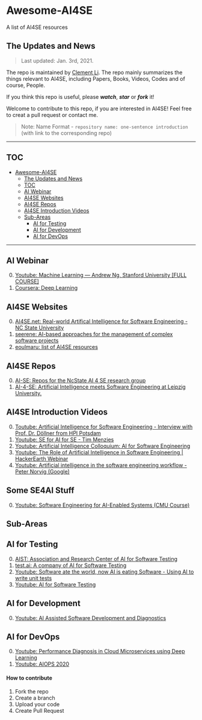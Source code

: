 # Awesome-AI4SE 
A list of AI4SE resources

## The Updates and News

> Last updated: Jan. 3rd, 2021. 

The repo is maintained by [Clement Li](https://gitee.com/robekeane). The repo mainly summarizes the things relevant to AI4SE, including Papers, Books, Videos, Codes and of course, People.

If you think this repo is useful, please ***watch***, ***star*** or ***fork*** it!

Welcome to contribute to this repo, if you are interested in AI4SE! Feel free to creat a pull request or contact me.


> 
> Note: Name Format - `repository name: one-sentence introduction` (with link to the corresponding repo)
>

------

## TOC

- [Awesome-AI4SE](#awesome-ai4se)
	- [The Updates and News](#the-updates-and-news)
	- [TOC](#toc)
    - [AI Webinar](#ai4se-websites)
	- [AI4SE Websites](#ai4se-websites)
	- [AI4SE Repos](#ai4se-repos)
    - [AI4SE Introduction Videos](#ai4se-introduction-videos)
	- [Sub-Areas](#sub-areas)
    	- [AI for Testing](#ai-for-testing)
		- [AI for Development](#ai-for-development)
		- [AI for DevOps](#ai-for-devops)

------

## AI Webinar
0. [Youtube: Machine Learning — Andrew Ng, Stanford University [FULL COURSE]](https://www.youtube.com/playlist?list=PLLssT5z_DsK-h9vYZkQkYNWcItqhlRJLN)
1. [Coursera: Deep Learning](https://www.coursera.org/lecture/neural-networks-deep-learning/welcome-Cuf2f)

## AI4SE Websites
0. [AI4SE.net: Real-world Artifical Intelligence for Software Engineering - NC State University](http://ai4se.net/)
1. [seerene: AI-based approaches for the management of complex software projects](https://www.seerene.com/ai4se)
2. [eoulmaru: list of AI4SE resources](http://eoulmaru.net/index.php/courses/ai4se)

## AI4SE Repos
0. [AI-SE: Repos for the NcState AI 4 SE research group](https://github.com/ai-se)
1. [AI-4-SE: Artificial Intelligence meets Software Engineering at Leipzig University.](https://github.com/AI-4-SE)

## AI4SE Introduction Videos
0. [Toutube: Artificial Intelligence for Software Engineering - Interview with Prof. Dr. Döllner from HPI Potsdam](https://www.youtube.com/watch?v=gRLJapTvj24&ab_channel=Seerene)
1. [Youtube: SE for AI for SE - Tim Menzies](https://www.youtube.com/watch?v=7dJ5Oc9cblg&ab_channel=UniversityofMNSoftwareEngineeringCenter%28UMSEC%29)
2. [Youtube: Artificial Intelligence Colloquium: AI for Software Engineering](https://www.youtube.com/watch?v=vkLHqWicqaU&ab_channel=DARPAtv)
3. [Youtube: The Role of Artificial Intelligence in Software Engineering | HackerEarth Webinar](https://www.youtube.com/watch?v=xzA8x22AJ8w&ab_channel=HackerEarth)
4. [Youtube: Artificial intelligence in the software engineering workflow - Peter Norvig (Google)](https://www.youtube.com/watch?v=mJHvE2JLN3Q&ab_channel=O%27Reilly)

## Some SE4AI Stuff
0. [Youtube: Software Engineering for AI-Enabled Systems (CMU Course)](https://www.youtube.com/watch?v=Wst5A6ZB7Bg&list=PLDS2JMJnJzdkQPdkhcuwcbJpjB84g9ffX&ab_channel=ChristianK%C3%A4stner)

## Sub-Areas

## AI for Testing
0. [AIST: Association and Research Center of AI for Software Testing](https://www.aitesting.org/)
1. [test.ai: A company of AI for Software Testing](https://www.test.ai/)
2. [Youtube: Software ate the world, now AI is eating Software - Using AI to write unit tests](https://www.youtube.com/watch?v=YaAiaHJ605w&ab_channel=Diffblue)
3. [Youtube: AI for Software Testing](https://www.youtube.com/watch?v=eit9DYa_DMg&ab_channel=AICamp)

## AI for Development
0. [Youtube: AI Assisted Software Development and Diagnostics](https://www.youtube.com/watch?v=5YeRcGVpKVY&t=122s&ab_channel=MicrosoftResearch)

## AI for DevOps
0. [Youtube: Performance Diagnosis in Cloud Microservices using Deep Learning](https://www.youtube.com/watch?v=UfXIbH4x4Lo&ab_channel=dos-group)
0. [Youtube: AIOPS 2020](https://www.youtube.com/channel/UCzRpzvVTQNb03bRxorR-kzA/videos)



#### How to contribute

1.  Fork the repo
2.  Create a branch
3.  Upload your code
4.  Create Pull Request
